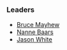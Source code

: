 ### Leaders
* [Bruce Mayhew](mailto://webgoat@owasp.org)
* [Nanne Baars](mailto://nanne.baars@owasp.org)
* [Jason White](mailto://jason.white@owasp.org)
